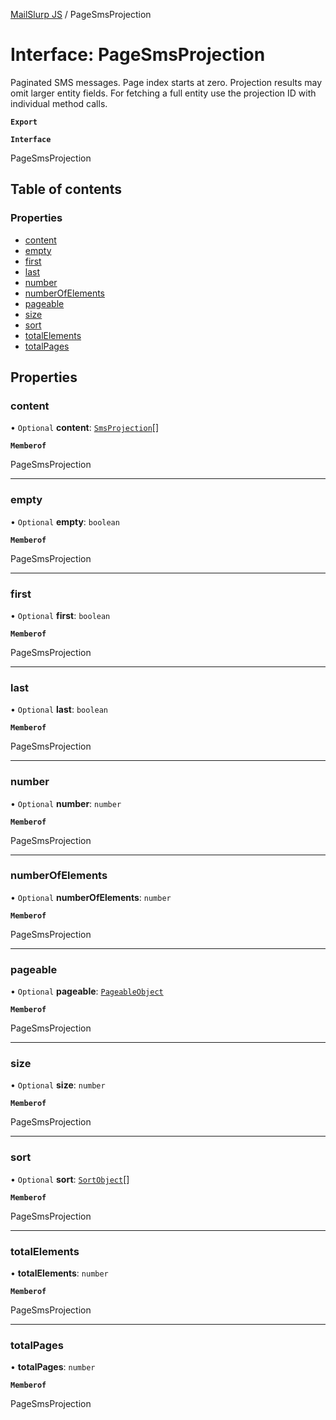 [MailSlurp JS](../README.md) / PageSmsProjection

# Interface: PageSmsProjection

Paginated SMS messages. Page index starts at zero. Projection results may omit larger entity fields. For fetching a full entity use the projection ID with individual method calls.

**`Export`**

**`Interface`**

PageSmsProjection

## Table of contents

### Properties

- [content](PageSmsProjection.md#content)
- [empty](PageSmsProjection.md#empty)
- [first](PageSmsProjection.md#first)
- [last](PageSmsProjection.md#last)
- [number](PageSmsProjection.md#number)
- [numberOfElements](PageSmsProjection.md#numberofelements)
- [pageable](PageSmsProjection.md#pageable)
- [size](PageSmsProjection.md#size)
- [sort](PageSmsProjection.md#sort)
- [totalElements](PageSmsProjection.md#totalelements)
- [totalPages](PageSmsProjection.md#totalpages)

## Properties

### content

• `Optional` **content**: [`SmsProjection`](SmsProjection.md)[]

**`Memberof`**

PageSmsProjection

___

### empty

• `Optional` **empty**: `boolean`

**`Memberof`**

PageSmsProjection

___

### first

• `Optional` **first**: `boolean`

**`Memberof`**

PageSmsProjection

___

### last

• `Optional` **last**: `boolean`

**`Memberof`**

PageSmsProjection

___

### number

• `Optional` **number**: `number`

**`Memberof`**

PageSmsProjection

___

### numberOfElements

• `Optional` **numberOfElements**: `number`

**`Memberof`**

PageSmsProjection

___

### pageable

• `Optional` **pageable**: [`PageableObject`](PageableObject.md)

**`Memberof`**

PageSmsProjection

___

### size

• `Optional` **size**: `number`

**`Memberof`**

PageSmsProjection

___

### sort

• `Optional` **sort**: [`SortObject`](SortObject.md)[]

**`Memberof`**

PageSmsProjection

___

### totalElements

• **totalElements**: `number`

**`Memberof`**

PageSmsProjection

___

### totalPages

• **totalPages**: `number`

**`Memberof`**

PageSmsProjection
